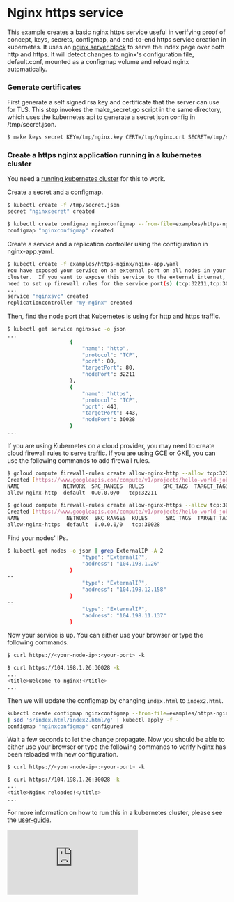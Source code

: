 
# Nginx https service

This example creates a basic nginx https service useful in verifying proof of concept, keys, secrets, configmap, and end-to-end https service creation in kubernetes.
It uses an [nginx server block](http://wiki.nginx.org/ServerBlockExample) to serve the index page over both http and https. It will detect changes to nginx's configuration file, default.conf, mounted as a configmap volume and reload nginx automatically.

### Generate certificates

First generate a self signed rsa key and certificate that the server can use for TLS. This step invokes the make_secret.go script in the same directory, which uses the kubernetes api to generate a secret json config in /tmp/secret.json.

```sh
$ make keys secret KEY=/tmp/nginx.key CERT=/tmp/nginx.crt SECRET=/tmp/secret.json
```

### Create a https nginx application running in a kubernetes cluster

You need a [running kubernetes cluster](../../docs/getting-started-guides/) for this to work.

Create a secret and a configmap.

```sh
$ kubectl create -f /tmp/secret.json
secret "nginxsecret" created

$ kubectl create configmap nginxconfigmap --from-file=examples/https-nginx/default.conf
configmap "nginxconfigmap" created
```

Create a service and a replication controller using the configuration in nginx-app.yaml.

```sh
$ kubectl create -f examples/https-nginx/nginx-app.yaml
You have exposed your service on an external port on all nodes in your
cluster.  If you want to expose this service to the external internet, you may
need to set up firewall rules for the service port(s) (tcp:32211,tcp:30028) to serve traffic.
...
service "nginxsvc" created
replicationcontroller "my-nginx" created
```

Then, find the node port that Kubernetes is using for http and https traffic.

```sh
$ kubectl get service nginxsvc -o json
...
                    {
                        "name": "http",
                        "protocol": "TCP",
                        "port": 80,
                        "targetPort": 80,
                        "nodePort": 32211
                    },
                    {
                        "name": "https",
                        "protocol": "TCP",
                        "port": 443,
                        "targetPort": 443,
                        "nodePort": 30028
                    }
...
```

If you are using Kubernetes on a cloud provider, you may need to create cloud firewall rules to serve traffic.
If you are using GCE or GKE, you can use the following commands to add firewall rules.

```sh
$ gcloud compute firewall-rules create allow-nginx-http --allow tcp:32211 --description "Incoming http allowed."
Created [https://www.googleapis.com/compute/v1/projects/hello-world-job/global/firewalls/allow-nginx-http].
NAME              NETWORK  SRC_RANGES  RULES      SRC_TAGS  TARGET_TAGS
allow-nginx-http  default  0.0.0.0/0   tcp:32211

$ gcloud compute firewall-rules create allow-nginx-https --allow tcp:30028 --description "Incoming https allowed."
Created [https://www.googleapis.com/compute/v1/projects/hello-world-job/global/firewalls/allow-nginx-https].
NAME               NETWORK  SRC_RANGES  RULES      SRC_TAGS  TARGET_TAGS
allow-nginx-https  default  0.0.0.0/0   tcp:30028
```

Find your nodes' IPs.

```sh
$ kubectl get nodes -o json | grep ExternalIP -A 2
                        "type": "ExternalIP",
                        "address": "104.198.1.26"
                    }
--
                        "type": "ExternalIP",
                        "address": "104.198.12.158"
                    }
--
                        "type": "ExternalIP",
                        "address": "104.198.11.137"
                    }
```

Now your service is up. You can either use your browser or type the following commands.

```sh
$ curl https://<your-node-ip>:<your-port> -k

$ curl https://104.198.1.26:30028 -k
...
<title>Welcome to nginx!</title>
...
```

Then we will update the configmap by changing `index.html` to `index2.html`.

```sh
kubectl create configmap nginxconfigmap --from-file=examples/https-nginx/default.conf -o yaml --dry-run\
| sed 's/index.html/index2.html/g' | kubectl apply -f -
configmap "nginxconfigmap" configured
```

Wait a few seconds to let the change propagate. Now you should be able to either use your browser or type the following commands to verify Nginx has been reloaded with new configuration.

```sh
$ curl https://<your-node-ip>:<your-port> -k

$ curl https://104.198.1.26:30028 -k
...
<title>Nginx reloaded!</title>
...
```

For more information on how to run this in a kubernetes cluster, please see the [user-guide](../../docs/user-guide/connecting-applications.md).

<!-- BEGIN MUNGE: GENERATED_ANALYTICS -->
[![Analytics](https://kubernetes-site.appspot.com/UA-36037335-10/GitHub/examples/https-nginx/README.md?pixel)]()
<!-- END MUNGE: GENERATED_ANALYTICS -->
